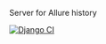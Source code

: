 Server for Allure history

[![Django CI](https://github.com/Lokankara/Flask-REST-Api/actions/workflows/flask.yml/badge.svg)](https://github.com/Lokankara/Flask-REST-Api/actions/workflows/flask.yml)